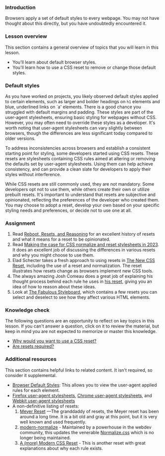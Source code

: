 ### Introduction

Browsers apply a set of default styles to every webpage. You may not have thought about this directly, but you have undoubtedly encountered it.

### Lesson overview

This section contains a general overview of topics that you will learn in this lesson.

- You'll learn about default browser styles.
- You'll learn how to use a CSS reset to remove or change those default styles.

### Default styles

As you have worked on projects, you likely observed default styles applied to certain elements, such as larger and bolder headings on `h1` elements and blue, underlined links on `a' elements. There is a good chance you struggled with default margins and padding. These styles are part of the user-agent stylesheets, ensuring basic styling for webpages without CSS. However, you may often need to override these styles as a developer. It's worth noting that user-agent stylesheets can vary slightly between browsers, though the differences are less significant today compared to older versions.

To address inconsistencies across browsers and establish a consistent starting point for styling, some developers started using CSS resets. These resets are stylesheets containing CSS rules aimed at altering or removing the defaults set by user-agent stylesheets. Using them can help achieve consistency, and can provide a clean slate for developers to apply their styles without interference.

<a id="resets-optional"></a>While CSS resets are still commonly used, they are not mandatory. Some developers opt not to use them, while others create their own or utilize prebuilt resets. It's important to understand that resets are subjective and opinionated, reflecting the preferences of the developer who created them. You may choose to adopt a reset, develop your own based on your specific styling needs and preferences, or decide not to use one at all.

### Assignment

<div class="lesson-content__panel" markdown="1">

1. Read [Reboot, Resets, and Reasoning](https://css-tricks.com/reboot-resets-reasoning/) for an excellent history of resets and what it means for a reset to be opinionated.
1. Read [Making the case for CSS normalize and reset stylesheets in 2023](https://mattbrictson.com/blog/css-normalize-and-reset). It does an excellent job of discussing the differences in various resets and why you might choose to use them.
1. Elad Schecter takes a fresh approach to using resets in [The New CSS Reset](https://elad.medium.com/the-new-css-reset-53f41f13282e), including the use of a reset and normalization. The reset illustrates how resets change as browsers implement new CSS tools.
1. The always amazing Josh Comeau does a great job of explaining his thought process behind each rule he uses in [his reset](https://www.joshwcomeau.com/css/custom-css-reset/), giving you an idea of how to reason about these ideas.
1. Look at [The Fabulous Styleboard](https://fabulousgk.github.io/fabulous-styleboard/), which contains a few resets you can select and deselect to see how they affect various HTML elements.

</div>

### Knowledge check

The following questions are an opportunity to reflect on key topics in this lesson. If you can't answer a question, click on it to review the material, but keep in mind you are not expected to memorize or master this knowledge.

- [Why would you want to use a CSS reset?](#default-styles)
- [Are resets required?](#resets-optional)

### Additional resources

This section contains helpful links to related content. It isn't required, so consider it supplemental.

- [Browser Default Styles](https://browserdefaultstyles.com/): This allows you to view the user-agent applied rules for each element.
- [Firefox user-agent stylesheets](https://searchfox.org/mozilla-central/source/layout/style/res), [Chrome user-agent stylesheets](https://chromium.googlesource.com/chromium/blink/+/refs/heads/main/Source/core/css/?filter=css), and [Webkit user-agent stylesheets](https://trac.webkit.org/browser/webkit/trunk/Source/WebCore/css)
- A non-definitive listing of resets:
  1. [Meyer Reset](https://meyerweb.com/eric/tools/css/reset/) —The granddaddy of resets, the Meyer reset has been around a long time. It is a bit old and gray at this point, but it is very well known and used frequently.
  1. [modern-normalize](https://github.com/sindresorhus/modern-normalize) - Maintained by a powerhouse in the webdev community, this updates the venerable [Normalize.css](https://necolas.github.io/normalize.css/) which is no longer being maintained.
  1. [A (more) Modern CSS Reset](https://piccalil.li/blog/a-more-modern-css-reset/) - This is another reset with great explanations about why each rule exists.
